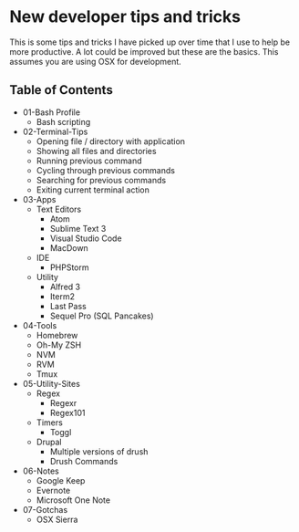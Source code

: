 # New developer tips and tricks
This is some tips and tricks I have picked up over time that I use to help be more productive. A lot could be improved but these are the basics. This assumes you are using OSX for development.

## Table of Contents
- 01-Bash Profile
  - Bash scripting
- 02-Terminal-Tips
  - Opening file / directory with application
  - Showing all files and directories 
  - Running previous command
  - Cycling through previous commands
  - Searching for previous commands 
  - Exiting current terminal action
- 03-Apps
  - Text Editors 
    - Atom
    - Sublime Text 3
    - Visual Studio Code
    - MacDown
  - IDE
    - PHPStorm
  - Utility
    - Alfred 3
    - Iterm2
    - Last Pass
    - Sequel Pro (SQL Pancakes)
- 04-Tools
  - Homebrew
  - Oh-My ZSH
  - NVM
  - RVM
  - Tmux
- 05-Utility-Sites
  - Regex
    - Regexr
    - Regex101
  - Timers
    - Toggl
  - Drupal
    - Multiple versions of drush
    - Drush Commands
- 06-Notes
  - Google Keep
  - Evernote
  - Microsoft One Note
- 07-Gotchas
  - OSX Sierra